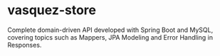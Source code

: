 # vasquez-store
Complete domain-driven API developed with Spring Boot and MySQL, covering topics such as Mappers, JPA Modeling and Error Handling in Responses.
